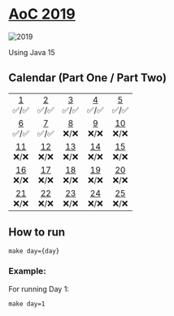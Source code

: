 # [AoC 2019](https://adventofcode.com/2019)
![2019](https://github.com/augustoccesar/adventofcode/workflows/2019/badge.svg)

Using Java 15

## Calendar (Part One / Part Two)

 |  |  |  |  |  |  
:-: | :-: | :-: | :-: | :-: |
[1](src/main/java/com/augustoccesar/adventofcode/day01)<br>✅/✅ | [2](src/main/java/com/augustoccesar/adventofcode/day02)<br>✅/✅ | [3](src/main/java/com/augustoccesar/adventofcode/day03)<br>✅/✅  | [4](src/main/java/com/augustoccesar/adventofcode/day04)<br>✅/✅  | [5](src/main/java/com/augustoccesar/adventofcode/day05)<br>✅/✅
[6](src/main/java/com/augustoccesar/adventofcode/day06)<br>✅/✅ | [7](src/main/java/com/augustoccesar/adventofcode/day07)<br>✅/✅ | [8](src/main/java/com/augustoccesar/adventofcode/day08)<br>❌/❌  | [9](src/main/java/com/augustoccesar/adventofcode/day09)<br>❌/❌ | [10](src/main/java/com/augustoccesar/adventofcode/day10)<br>❌/❌  
[11](src/main/java/com/augustoccesar/adventofcode/day11)<br>❌/❌ | [12](src/main/java/com/augustoccesar/adventofcode/day12)<br>❌/❌ | [13](src/main/java/com/augustoccesar/adventofcode/day13)<br>❌/❌  | [14](src/main/java/com/augustoccesar/adventofcode/day14)<br>❌/❌  | [15](src/main/java/com/augustoccesar/adventofcode/day15)<br>❌/❌
[16](src/main/java/com/augustoccesar/adventofcode/day16)<br>❌/❌ | [17](src/main/java/com/augustoccesar/adventofcode/day17)<br>❌/❌ | [18](src/main/java/com/augustoccesar/adventofcode/day18)<br>❌/❌  | [19](src/main/java/com/augustoccesar/adventofcode/day19)<br>❌/❌  | [20](src/main/java/com/augustoccesar/adventofcode/day20)<br>❌/❌
[21](src/main/java/com/augustoccesar/adventofcode/day21)<br>❌/❌ | [22](src/main/java/com/augustoccesar/adventofcode/day22)<br>❌/❌ | [23](src/main/java/com/augustoccesar/adventofcode/day23)<br>❌/❌  | [24](src/main/java/com/augustoccesar/adventofcode/day24)<br>❌/❌  | [25](src/main/java/com/augustoccesar/adventofcode/day25)<br>❌/❌  

## How to run
```
make day={day}
```

### Example:

For running Day 1:
```
make day=1
```
